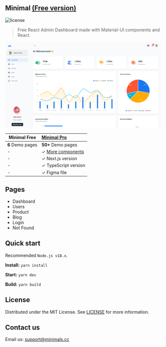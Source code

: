 ## Minimal [(Free version)](https://minimal-kit-react.vercel.app/)

![license](https://img.shields.io/badge/license-MIT-blue.svg)

> Free React Admin Dashboard made with Material-UI components and React.

![preview](public/assets/preview.jpg)

| Minimal Free     | [Minimal Pro](https://material-ui.com/store/items/minimal-dashboard/) |
| ---------------- | :-------------------------------------------------------------------- |
| **6** Demo pages | **50+** Demo pages                                                    |
| -                | ✓ [More components](https://minimals.cc/components)                   |
| -                | ✓ Next.js version                                                     |
| -                | ✓ TypeScript version                                                  |
| -                | ✓ Figma file                                                          |

## Pages

- Dashboard
- Users
- Product
- Blog
- Login
- Not Found

## Quick start

Recommended `Node.js v18.x`.

**Install:** `yarn install`

**Start:** `yarn dev`

**Build:** `yarn build`

## License

Distributed under the MIT License. See [LICENSE](https://github.com/minimal-ui-kit/minimal.free/blob/main/LICENSE.md) for more information.

## Contact us

Email us: support@minimals.cc
